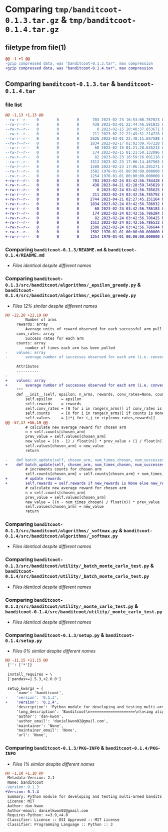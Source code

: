 # Comparing `tmp/banditcoot-0.1.3.tar.gz` & `tmp/banditcoot-0.1.4.tar.gz`

## filetype from file(1)

```diff
@@ -1 +1 @@
-gzip compressed data, was "banditcoot-0.1.3.tar", max compression
+gzip compressed data, was "banditcoot-0.1.4.tar", max compression
```

## Comparing `banditcoot-0.1.3.tar` & `banditcoot-0.1.4.tar`

### file list

```diff
@@ -1,13 +1,13 @@
--rw-r--r--   0        0        0      703 2023-02-23 16:53:00.767023 banditcoot-0.1.3/README.md
--rw-r--r--   0        0        0      438 2023-03-01 22:44:46.581835 banditcoot-0.1.3/pyproject.toml
--rw-r--r--   0        0        0        0 2023-02-15 20:48:37.853671 banditcoot-0.1.3/src/banditcoot/__init__.py
--rw-r--r--   0        0        0      211 2023-02-22 22:49:31.214728 banditcoot-0.1.3/src/banditcoot/algorithms/__init__.py
--rw-r--r--   0        0        0     2626 2023-03-01 22:40:11.657588 banditcoot-0.1.3/src/banditcoot/algorithms/_epsilon_greedy.py
--rw-r--r--   0        0        0     1834 2023-02-17 01:02:09.767228 banditcoot-0.1.3/src/banditcoot/algorithms/_softmax.py
--rw-r--r--   0        0        0       68 2023-02-15 01:21:28.635213 banditcoot-0.1.3/src/banditcoot/arms/__init__.py
--rw-r--r--   0        0        0      174 2023-02-15 01:21:50.132096 banditcoot-0.1.3/src/banditcoot/arms/_bernoulli.py
--rw-r--r--   0        0        0       82 2023-02-23 16:59:26.691116 banditcoot-0.1.3/src/banditcoot/utility/__init__.py
--rw-r--r--   0        0        0     1513 2023-02-23 17:06:14.467565 banditcoot-0.1.3/src/banditcoot/utility/_batch_monte_carlo_test.py
--rw-r--r--   0        0        0     1508 2023-02-23 17:06:16.205271 banditcoot-0.1.3/src/banditcoot/utility/_monte_carlo_test.py
--rw-r--r--   0        0        0     1502 1970-01-01 00:00:00.000000 banditcoot-0.1.3/setup.py
--rw-r--r--   0        0        0     1254 1970-01-01 00:00:00.000000 banditcoot-0.1.3/PKG-INFO
+-rw-r--r--   0        0        0      703 2023-02-24 03:42:56.784428 banditcoot-0.1.4/README.md
+-rw-r--r--   0        0        0      438 2023-04-21 02:28:59.745629 banditcoot-0.1.4/pyproject.toml
+-rw-r--r--   0        0        0        0 2023-02-24 03:42:56.785625 banditcoot-0.1.4/src/banditcoot/__init__.py
+-rw-r--r--   0        0        0      211 2023-02-24 03:42:56.785792 banditcoot-0.1.4/src/banditcoot/algorithms/__init__.py
+-rw-r--r--   0        0        0     2744 2023-04-21 02:27:45.151164 banditcoot-0.1.4/src/banditcoot/algorithms/_epsilon_greedy.py
+-rw-r--r--   0        0        0     1834 2023-02-24 03:42:56.786032 banditcoot-0.1.4/src/banditcoot/algorithms/_softmax.py
+-rw-r--r--   0        0        0       68 2023-02-24 03:42:56.786183 banditcoot-0.1.4/src/banditcoot/arms/__init__.py
+-rw-r--r--   0        0        0      174 2023-02-24 03:42:56.786284 banditcoot-0.1.4/src/banditcoot/arms/_bernoulli.py
+-rw-r--r--   0        0        0       82 2023-02-24 03:42:56.786425 banditcoot-0.1.4/src/banditcoot/utility/__init__.py
+-rw-r--r--   0        0        0     1513 2023-02-24 03:42:56.786532 banditcoot-0.1.4/src/banditcoot/utility/_batch_monte_carlo_test.py
+-rw-r--r--   0        0        0     1508 2023-02-24 03:42:56.786644 banditcoot-0.1.4/src/banditcoot/utility/_monte_carlo_test.py
+-rw-r--r--   0        0        0     1502 1970-01-01 00:00:00.000000 banditcoot-0.1.4/setup.py
+-rw-r--r--   0        0        0     1254 1970-01-01 00:00:00.000000 banditcoot-0.1.4/PKG-INFO
```

### Comparing `banditcoot-0.1.3/README.md` & `banditcoot-0.1.4/README.md`

 * *Files identical despite different names*

### Comparing `banditcoot-0.1.3/src/banditcoot/algorithms/_epsilon_greedy.py` & `banditcoot-0.1.4/src/banditcoot/algorithms/_epsilon_greedy.py`

 * *Files 12% similar despite different names*

```diff
@@ -22,20 +22,19 @@
         Number of arms
     rewards: array
         Average units of reward observed for each successful arm pull
     conv_rates: array
         Success rates for each arm
     counts: array
         number of times each arm has been pulled
-    values: array
-        average number of successes observed for each arm (i.e. conversion rate)
 
     Attributes
     ----------
-
+    values: array
+        average number of successes observed for each arm (i.e. conversion rate)
     """
     def __init__(self, epsilon, n_arms, rewards, conv_rates=None, counts=None):
         self.epsilon    = epsilon
         self.rewards    = rewards
         self.conv_rates = [0 for i in range(n_arms)] if conv_rates is None else conv_rates
         self.counts     = [0 for i in range(n_arms)] if counts is None else counts
         self.values     = [i*j for i,j in zip(conv_rates,rewards)]
@@ -57,17 +56,19 @@
         # calculate new average reward for chosen arm
         n = self.counts[chosen_arm]
         prev_value = self.values[chosen_arm]
         new_value = ((n - 1) / float(n)) * prev_value + (1 / float(n)) * success_flag * self.rewards[chosen_arm]
         self.values[chosen_arm] = new_value
         return
     
-    def batch_update(self, chosen_arm, num_times_chosen, num_successes):
+    def batch_update(self, chosen_arm, num_times_chosen, num_successes, new_rewards=None):
         # increments counts for chosen arm
         self.counts[chosen_arm] = self.counts[chosen_arm] + num_times_chosen
+        # update rewards
+        self.rewards = self.rewards if new_rewards is None else new_rewards
         # calculate new average reward for chosen arm
         n = self.counts[chosen_arm]
         prev_value = self.values[chosen_arm]
         new_value = ((n - num_times_chosen) / float(n)) * prev_value + (num_successes / float(n)) * self.rewards[chosen_arm]
         self.values[chosen_arm] = new_value
         return
```

### Comparing `banditcoot-0.1.3/src/banditcoot/algorithms/_softmax.py` & `banditcoot-0.1.4/src/banditcoot/algorithms/_softmax.py`

 * *Files identical despite different names*

### Comparing `banditcoot-0.1.3/src/banditcoot/utility/_batch_monte_carlo_test.py` & `banditcoot-0.1.4/src/banditcoot/utility/_batch_monte_carlo_test.py`

 * *Files identical despite different names*

### Comparing `banditcoot-0.1.3/src/banditcoot/utility/_monte_carlo_test.py` & `banditcoot-0.1.4/src/banditcoot/utility/_monte_carlo_test.py`

 * *Files identical despite different names*

### Comparing `banditcoot-0.1.3/setup.py` & `banditcoot-0.1.4/setup.py`

 * *Files 0% similar despite different names*

```diff
@@ -11,15 +11,15 @@
 {'': ['*']}
 
 install_requires = \
 ['pandas>=1.5.3,<2.0.0']
 
 setup_kwargs = {
     'name': 'banditcoot',
-    'version': '0.1.3',
+    'version': '0.1.4',
     'description': 'Python module for developing and testing multi-armed bandits',
     'long_description': 'Banditcoot\n====================\n\n<img align="left" width="75" src="https://github.com/dan-kwon/banditcoot/blob/master/resources/Banditcoot.png"/> \n\n**banditcoot** is a Python module is intended for my own personal use when developing and testing multi-armed bandit algorithms. Forked from the accompanying [code repository](https://github.com/johnmyleswhite/BanditsBook) for [Bandit Algorithms for Website Optimization](https://www.oreilly.com/library/view/bandit-algorithms-for/9781449341565/).\n\n*Any use of this code is at your own risk.*\n</br>\n\n## Installation\n--------------------\nRecommended method of installation is to use pip \n```\npip install banditcoot\n```\n\n\n## Quickstart\n--------------------\n',
     'author': 'dan-kwon',
     'author_email': 'danielkwon02@gmail.com',
     'maintainer': 'None',
     'maintainer_email': 'None',
     'url': 'None',
```

### Comparing `banditcoot-0.1.3/PKG-INFO` & `banditcoot-0.1.4/PKG-INFO`

 * *Files 1% similar despite different names*

```diff
@@ -1,10 +1,10 @@
 Metadata-Version: 2.1
 Name: banditcoot
-Version: 0.1.3
+Version: 0.1.4
 Summary: Python module for developing and testing multi-armed bandits
 License: MIT
 Author: dan-kwon
 Author-email: danielkwon02@gmail.com
 Requires-Python: >=3.9,<4.0
 Classifier: License :: OSI Approved :: MIT License
 Classifier: Programming Language :: Python :: 3
```

